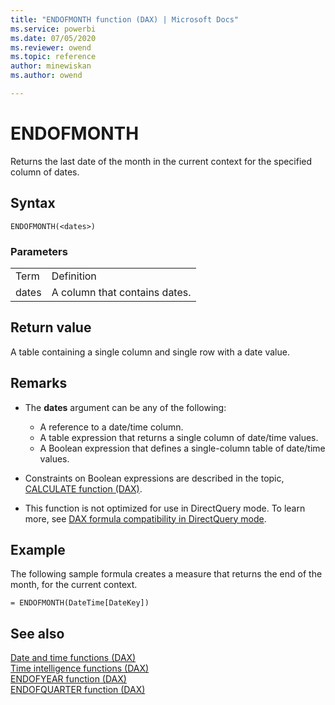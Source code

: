```yaml
---
title: "ENDOFMONTH function (DAX) | Microsoft Docs"
ms.service: powerbi 
ms.date: 07/05/2020
ms.reviewer: owend
ms.topic: reference
author: minewiskan
ms.author: owend

---
```

# ENDOFMONTH

Returns the last date of the month in the current context for the specified column of dates.  
  
## Syntax  
  
```dax
ENDOFMONTH(<dates>)  
```
  
### Parameters  
  
|||  
|-|-|  
|Term|Definition|  
|dates|A column that contains dates.|  
  
## Return value

A table containing a single column and single row with a date value.  
  
## Remarks

- The **dates** argument can be any of the following:  
  - A reference to a date/time column.  
  - A table expression that returns a single column of date/time values.  
  - A Boolean expression that defines a single-column table of date/time values.  
  
- Constraints on Boolean expressions are described in the topic, [CALCULATE function &#40;DAX&#41;](calculate-function-dax.md).  
  
- This function is not optimized for use in DirectQuery mode. To learn more, see  [DAX formula compatibility in DirectQuery mode](https://go.microsoft.com/fwlink/?LinkId=219172).
  
## Example

The following sample formula creates a measure that returns the end of the month, for the current context.  

```dax
= ENDOFMONTH(DateTime[DateKey])  
```
  
## See also

[Date and time functions &#40;DAX&#41;](date-and-time-functions-dax.md)  
[Time intelligence functions &#40;DAX&#41;](time-intelligence-functions-dax.md)  
[ENDOFYEAR function &#40;DAX&#41;](endofyear-function-dax.md)  
[ENDOFQUARTER function &#40;DAX&#41;](endofquarter-function-dax.md)  
  
